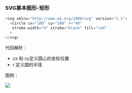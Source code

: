 ### SVG基本图形-矩形
```javascript
<svg xmlns="http://www.w3.org/2000/svg" version="1.1">
  <circle cx="100" cy="100" r="40"
   stroke-width="4" stroke="black" fill="red"
  >
</svg>
```
代码解析：
+ cx 和 cy定义圆心的坐标位置
+ r 定义圆的半径

图例：

![](https://oscimg.oschina.net/oscnet/up-46357fb8bad973e9c85cad0171490b01ac2.png)
